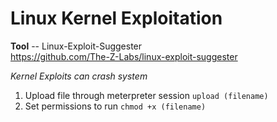 # Linux Kernel Exploitation

**Tool** -- Linux-Exploit-Suggester  
https://github.com/The-Z-Labs/linux-exploit-suggester

_Kernel Exploits can crash system_  
1. Upload file through meterpreter session ```upload (filename)```
2. Set permissions to run ```chmod +x (filename)```
